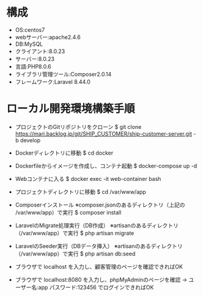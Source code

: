 # 構成
* OS:centos7
* webサーバー:apache2.4.6
* DB:MySQL
* クライアント:8.0.23
* サーバー:8.0.23
* 言語:PHP8.0.6
* ライブラリ管理ツール:Composer2.0.14
* フレームワーク:Laravel 8.44.0

# ローカル開発環境構築手順
* プロジェクトのGitリポジトリをクローン
$ git clone https://mari.backlog.jp/git/SHIP_CUSTOMER/ship-customer-server.git -b develop

* Dockerディレクトリに移動
$ cd docker

* Dockerfileからイメージを作成し、コンテナ起動
$ docker-compose up -d

* Webコンテナに入る
$ docker exec -it web-container bash

* プロジェクトディレクトリに移動
$ cd /var/www/app

* Composerインストール
※composer.jsonのあるディレクトリ（上記の /var/www/app）で実行
$ composer install

* LaravelのMigrate処理実行（DB作成）
※artisanのあるディレクトリ（/var/www/app）で実行
$ php artisan migrate

* LaravelのSeeder実行（DBデータ挿入）
※artisanのあるディレクトリ（/var/www/app）で実行
$ php artisan db:seed

* ブラウザで localhost を入力し、顧客管理のページを確認できればOK
* ブラウザで localhost:8080 を入力し、phpMyAdminのページを確認
→ ユーザー名:app パスワード:123456 でログインできればOK

